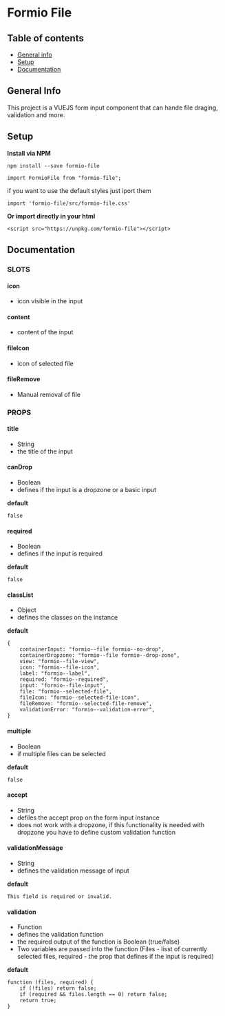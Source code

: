 # Formio File
## Table of contents
* [General info](#general-info)
* [Setup](#setup)
* [Documentation](#documentation)

## General Info
This project is a VUEJS form input component that can hande file draging, validation and more.

## Setup

**Install via NPM**

```
npm install --save formio-file
```

```
import FormioFile from "formio-file";
```

if you want to use the default styles just iport them

```
import 'formio-file/src/formio-file.css'
```

**Or import directly in your html**

```
<script src="https://unpkg.com/formio-file"></script>
```

## Documentation

### SLOTS

#### icon
 - icon visible in the input
#### content  
- content of the input
#### fileIcon 
- icon of selected file
#### fileRemove 
- Manual removal of file

### PROPS
#### title 
- String
- the title of the input
#### canDrop

- Boolean
- defines if the input is a dropzone or a basic input

**default**

`false`

#### required

- Boolean
- defines if the input is required

**default**

`false`
#### classList 
- Object
- defines the classes on the instance

**default**

```
{
    containerInput: "formio--file formio--no-drop",
    containerDropzone: "formio--file formio--drop-zone",
    view: "formio--file-view",
    icon: "formio--file-icon",
    label: "formio--label",
    required: "formio--required",
    input: "formio--file-input",
    file: "formio--selected-file",
    fileIcon: "formio--selected-file-icon",
    fileRemove: "formio--selected-file-remove",
    validationError: "formio--validation-error",
}
```
#### multiple

- Boolean
- if multiple files can be selected

**default**

`false`
#### accept

- String
- defiles the accept prop on the form input instance
- does not work with a dropzone, if this functionality is needed with dropzone you have to define custom validation function
#### validationMessage

- String
- defines the validation message of input

**default**

`This field is required or invalid.`
#### validation

- Function
- defines the validation function
- the required output of the function is Boolean (true/false)
- Two variables are passed into the function (Files - lisst of currently selected files, required - the prop that defines if the input is required)

**default**

```
function (files, required) {
    if (!files) return false;
    if (required && files.length == 0) return false;
    return true;
}
```